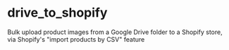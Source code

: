 # drive_to_shopify
Bulk upload product images from a Google Drive folder to a Shopify store, via Shopify's "import products by CSV" feature
